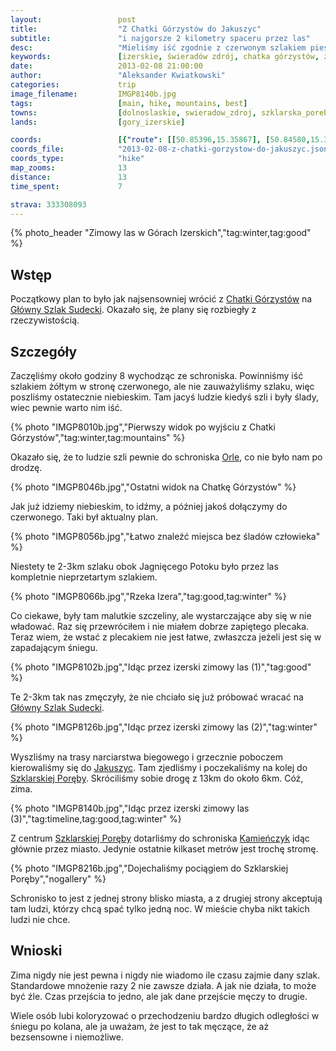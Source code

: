 ```yaml
---
layout:                 post
title:                  "Z Chatki Górzystów do Jakuszyc"
subtitle:               "i najgorsze 2 kilometry spaceru przez las"
desc:                   "Mieliśmy iść zgodnie z czerwonym szlakiem pieszym (Główny Szlak Sudecki) i tego dnia musieliśmy do niego dotrzeć. Wybraliśmy szlak przez las, który nas tak zmęczył, że tego dnia postanowiliśmy dostać się do Jakuszyc i dojechać pociągiem do Szklarskiej Poręby."
keywords:               [izerskie, świeradów zdrój, chatka górzystów, zima, jakuszyce, śnieg, zaspy]
date:                   2013-02-08 21:00:00
author:                 "Aleksander Kwiatkowski"
categories:             trip
image_filename:         IMGP8140b.jpg
tags:                   [main, hike, mountains, best]
towns:                  [dolnoslaskie, swieradow_zdroj, szklarska_poreba]
lands:                  [gory_izerskie]

coords:                 [{"route": [[50.85396,15.35867], [50.84580,15.36713], [50.85000,15.38652], [50.84375,15.39906], [50.83578,15.41588], [50.81992,15.43880]], "type": "hike"}, {"route": [[50.81718,15.43235], [50.83165,15.43647], [50.82916,15.48651], [50.82661,15.49793], [50.83485,15.50059], [50.83268,15.51870]], "type": "train"}, {"route": [[50.83252,15.51861], [50.82501,15.50720], [50.81409,15.49621]], "type": "hike"}]
coords_file:            "2013-02-08-z-chatki-gorzystow-do-jakuszyc.json"
coords_type:            "hike"
map_zooms:              13
distance:               13
time_spent:             7

strava: 333308093
---
```


[wiki-chatka-gorzystow]:        https://pl.wikipedia.org/wiki/Chatka_G%C3%B3rzyst%C3%B3w
[wiki-gss]:                     https://pl.wikipedia.org/wiki/G%C5%82%C3%B3wny_Szlak_Sudecki
[wiki-orle]:                    https://pl.wikipedia.org/wiki/Schronisko_Turystyczne_%E2%80%9EOrle%E2%80%9D
[wiki-jakuszyce]:               https://pl.wikipedia.org/wiki/Jakuszyce
[wiki-szklarska]:               https://pl.wikipedia.org/wiki/Szklarska_Por%C4%99ba
[wiki-kamienczyk]:              https://pl.wikipedia.org/wiki/Schronisko_%E2%80%9EKamie%C5%84czyk%E2%80%9D

{% photo_header "Zimowy las w Górach Izerskich","tag:winter,tag:good" %}

Wstęp
-----

Początkowy plan to było jak najsensowniej wrócić z [Chatki Górzystów][wiki-chatka-gorzystow] na
[Główny Szlak Sudecki][wiki-gss]. Okazało się, że plany się rozbiegły z rzeczywistością.

Szczegóły
---------

Zaczęliśmy około godziny 8 wychodząc ze schroniska. Powinniśmy iść szlakiem żółtym w stronę czerwonego, ale nie
zauważyliśmy szlaku, więc poszliśmy ostatecznie niebieskim. Tam jacyś ludzie kiedyś
szli i były ślady, wiec pewnie warto nim iść.

{% photo "IMGP8010b.jpg","Pierwszy widok po wyjściu z Chatki Górzystów","tag:winter,tag:mountains" %}

Okazało się, że to ludzie szli pewnie do schroniska [Orle][wiki-orle], co nie było nam po drodzę.

{% photo "IMGP8046b.jpg","Ostatni widok na Chatkę Górzystów" %}

Jak już idziemy niebieskim, to idźmy, a później jakoś dołączymy do czerwonego. Taki był aktualny plan.

{% photo "IMGP8056b.jpg","Łatwo znaleźć miejsca bez śladów człowieka" %}

Niestety te 2-3km szlaku obok Jagnięcego Potoku było przez las kompletnie nieprzetartym szlakiem.

{% photo "IMGP8066b.jpg","Rzeka Izera","tag:good,tag:winter" %}

Co ciekawe, były tam malutkie szczeliny, ale wystarczające aby się w nie władować. Raz się
przewróciłem i nie miałem dobrze zapiętego plecaka. Teraz wiem, że wstać z plecakiem nie jest łatwe,
zwłaszcza jeżeli jest się w zapadającym śniegu.

{% photo "IMGP8102b.jpg","Idąc przez izerski zimowy las (1)","tag:good" %}

Te 2-3km tak nas zmęczyły, że nie chciało się już próbować wracać na [Główny Szlak Sudecki][wiki-gss].

{% photo "IMGP8126b.jpg","Idąc przez izerski zimowy las (2)","tag:winter" %}

Wyszliśmy na trasy narciarstwa biegowego i grzecznie poboczem kierowaliśmy się do
[Jakuszyc][wiki-jakuszyce]. Tam zjedliśmy i poczekaliśmy na kolej do [Szklarskiej Poręby][wiki-szklarska].
Skróciliśmy sobie drogę z 13km do około 6km. Cóż, zima.

{% photo "IMGP8140b.jpg","Idąc przez izerski zimowy las (3)","tag:timeline,tag:good,tag:winter" %}

Z centrum [Szklarskiej Poręby][wiki-szklarska] dotarliśmy do schroniska [Kamieńczyk][wiki-kamienczyk]
idąc głównie przez miasto. Jedynie ostatnie kilkaset metrów jest trochę stromę.

{% photo "IMGP8216b.jpg","Dojechaliśmy pociągiem do Szklarskiej Poręby","nogallery" %}

Schronisko to jest z jednej strony blisko miasta, a z drugiej strony akceptują tam ludzi,
którzy chcą spać tylko jedną noc. W mieście chyba nikt takich ludzi nie chce.

Wnioski
-------

Zima nigdy nie jest pewna i nigdy nie wiadomo ile czasu zajmie dany szlak. Standardowe mnożenie razy 2
nie zawsze działa. A jak nie działa, to może być źle. Czas przejścia to jedno, ale jak dane przejście
męczy to drugie.

Wiele osób lubi koloryzować o przechodzeniu bardzo długich odległości w śniegu po kolana, ale ja uważam,
że jest to tak męczące, że aż bezsensowne i niemożliwe.
